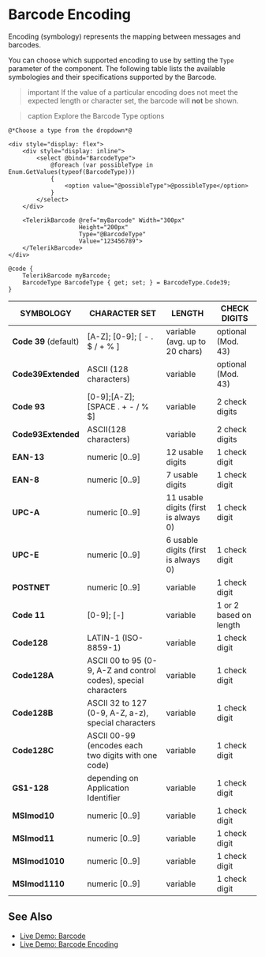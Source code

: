 
# Barcode Encoding

Encoding (symbology) represents the mapping between messages and barcodes.

You can choose which supported encoding to use by setting the `Type` parameter of the component. The following table lists the available symbologies and their specifications supported by the Barcode.

>important If the value of a particular encoding does not meet the expected length or character set, the barcode will **not** be shown.

>caption Explore the Barcode Type options

````RAZOR
@*Choose a type from the dropdown*@

<div style="display: flex">
    <div style="display: inline">
        <select @bind="BarcodeType">
            @foreach (var possibleType in Enum.GetValues(typeof(BarcodeType)))
            {
                <option value="@possibleType">@possibleType</option>
            }
        </select>
    </div>

    <TelerikBarcode @ref="myBarcode" Width="300px"
                    Height="200px"
                    Type="@BarcodeType"
                    Value="123456789">
    </TelerikBarcode>
</div>

@code {
    TelerikBarcode myBarcode;
    BarcodeType BarcodeType { get; set; } = BarcodeType.Code39;
}
````

| SYMBOLOGY | CHARACTER SET | LENGTH | CHECK DIGITS |
| --------- | ------------- | ------ | ------------ |
| **Code 39** (default) | [A-Z]; [0-9]; [ - . $ / + % ] | variable (avg. up to 20 chars) | optional (Mod. 43) |
| **Code39Extended** | ASCII (128 characters) | variable | optional (Mod. 43) |
| **Code 93** | [0-9];[A-Z];[SPACE . + - / % $] | variable | 2 check digits |
| **Code93Extended** | ASCII(128 characters) | variable | 2 check digits |
| **EAN-13** | numeric [0..9] | 12 usable digits | 1 check digit |
| **EAN-8** | numeric [0..9] | 7 usable digits | 1 check digit |
| **UPC-A** | numeric [0..9] | 11 usable digits (first is always 0) | 1 check digit |
| **UPC-E** | numeric [0..9] | 6 usable digits (first is always 0) | 1 check digit |
| **POSTNET** | numeric [0..9] | variable | 1 check digit |
| **Code 11** | [0-9]; [-] | variable | 1 or 2 based on length |
| **Code128** | LATIN-1 (ISO-8859-1) | variable | 1 check digit |
| **Code128A** | ASCII 00 to 95 (0-9, A-Z and control codes), special characters | variable | 1 check digit |
| **Code128B** | ASCII 32 to 127 (0-9, A-Z, a-z), special characters | variable | 1 check digit |
| **Code128C** | ASCII 00-99 (encodes each two digits with one code) | variable | 1 check digit |
| **GS1-128** | depending on Application Identifier | variable | 1 check digit |
| **MSImod10** | numeric [0..9] | variable | 1 check digit |
| **MSImod11** | numeric [0..9] | variable | 1 check digit |
| **MSImod1010** | numeric [0..9] | variable | 1 check digit |
| **MSImod1110** | numeric [0..9] | variable | 1 check digit |

## See Also

* [Live Demo: Barcode](https://demos.telerik.com/blazor-ui/barcode/overview)
* [Live Demo: Barcode Encoding](https://demos.telerik.com/blazor-ui/barcode/encodings)